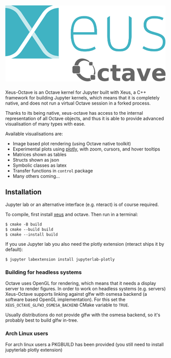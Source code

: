 # ![xeus-octave](docs/source/xeus-octave-logo.svg)

Xeus-Octave is an Octave kernel for Jupyter built with Xeus, a C++ framework
for building Jupyter kernels, which means that it is completely native, and does
not run a virtual Octave session in a forked process.

Thanks to its being native, xeus-octave has access to the internal representation
of all Octave objects, and thus it is able to provide advanced visualisation of
many types with ease.

Available visualisations are:

* Image based plot rendering (using Octave native toolkit)
* Experimental plots using [plotly](https://github.com/plotly/plotly.js), with zoom, cursors, and hover tooltips
* Matrices shown as tables
* Structs shown as json
* Symbolic classes as latex
* Transfer functions in `control` package
* Many others coming...

## Installation

Jupyter lab or an alternative interface (e.g. nteract) is of course required.

To compile, first install [xeus](https://github.com/jupyter-xeus/xeus) and
octave. Then run in a terminal:

```
$ cmake -B build
$ cmake --build build
$ cmake --install build
```

If you use Jupyter lab you also need the plotly extension (nteract ships it by default):

```
$ jupyter labextension install jupyterlab-plotly
```

### Building for headless systems

Octave uses OpenGL for rendering, which means that it needs a display server to render figures.
In order to work on headless systems (e.g. servers) Xeus-Octave supports linking against glfw
with osmesa backend (a software based OpenGL implementation).
For this set the ``XEUS_OCTAVE_GLFW3_OSMESA_BACKEND`` CMake variable to ``TRUE``.

Usually distributions do not provide glfw with the osmesa backend, so it's probably best to build
glfw in-tree.

### Arch Linux users

For arch linux users a PKGBUILD has been provided (you still need to install jupyterlab plotly extension)
